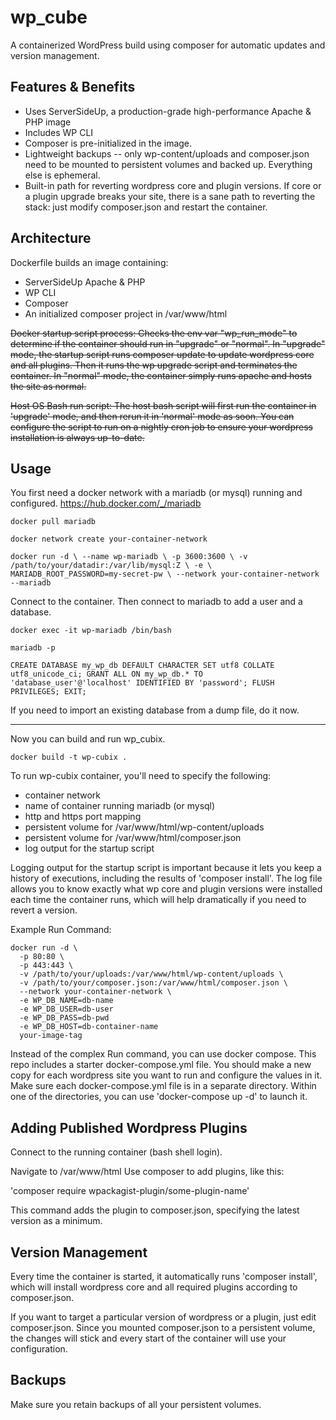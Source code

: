 # wp_cube
A containerized WordPress build using composer for automatic updates and version management.

## Features & Benefits
- Uses ServerSideUp, a production-grade high-performance Apache & PHP image
- Includes WP CLI
- Composer is pre-initialized in the image.
- Lightweight backups -- only wp-content/uploads and composer.json need to be mounted to persistent volumes and backed up. Everything else is ephemeral.
- Built-in path for reverting wordpress core and plugin versions. If core or a plugin upgrade breaks your site, there is a sane path to reverting the stack: just modify composer.json and restart the container.

## Architecture
Dockerfile builds an image containing:
- ServerSideUp Apache & PHP
- WP CLI
- Composer
- An initialized composer project in /var/www/html

~~Docker startup script process:
Checks the env var "wp_run_mode" to determine if the container should run in "upgrade" or "normal".
In "upgrade" mode, the startup script runs composer update to update wordpress core and all plugins. Then it runs the wp upgrade script and terminates the container.
In "normal" mode, the container simply runs apache and hosts the site as normal.~~

~~Host OS Bash run script:
The host bash script will first run the container in 'upgrade' mode, and then rerun it in 'normal' mode as soon.
You can configure the script to run on a nightly cron job to ensure your wordpress installation is always up-to-date.~~

## Usage
You first need a docker network with a mariadb (or mysql) running and configured.
https://hub.docker.com/_/mariadb

`docker pull mariadb`

`docker network create your-container-network`

`docker run -d \
	--name wp-mariadb \
	-p 3600:3600 \
	-v /path/to/your/datadir:/var/lib/mysql:Z \
	-e \
	MARIADB_ROOT_PASSWORD=my-secret-pw \
	--network your-container-network
	--mariadb`

Connect to the container. Then connect to mariadb to add a user and a database.

`docker exec -it wp-mariadb /bin/bash`

`mariadb -p`

`CREATE DATABASE my_wp_db DEFAULT CHARACTER SET utf8 COLLATE utf8_unicode_ci;
GRANT ALL ON my_wp_db.* TO 'database_user'@'localhost' IDENTIFIED BY 'password';
FLUSH PRIVILEGES;
EXIT;`

If you need to import an existing database from a dump file, do it now.

---

Now you can build and run wp_cubix.

`docker build -t wp-cubix .`

To run wp-cubix container, you'll need to specify the following:
- container network
- name of container running mariadb (or mysql)
- http and https port mapping
- persistent volume for /var/www/html/wp-content/uploads
- persistent volume for /var/www/html/composer.json
- log output for the startup script

Logging output for the startup script is important because it lets you keep a history of executions, including the results of 'composer install'. The log file allows you to know exactly what wp core and plugin versions were installed each time the container runs, which will help dramatically if you need to revert a version.

Example Run Command:
```
docker run -d \
  -p 80:80 \
  -p 443:443 \
  -v /path/to/your/uploads:/var/www/html/wp-content/uploads \
  -v /path/to/your/composer.json:/var/www/html/composer.json \
  --network your-container-network \
  -e WP_DB_NAME=db-name
  -e WP_DB_USER=db-user
  -e WP_DB_PASS=db-pwd
  -e WP_DB_HOST=db-container-name
  your-image-tag
 ```

 Instead of the complex Run command, you can use docker compose.  This repo includes a starter docker-compose.yml file. You should make a new copy for each wordpress site you want to run and configure the values in it. Make sure each docker-compose.yml file is in a separate directory. Within one of the directories, you can use 'docker-compose up -d' to launch it.

## Adding Published Wordpress Plugins
Connect to the running container (bash shell login).

Navigate to /var/www/html
Use composer to add plugins, like this:

'composer require wpackagist-plugin/some-plugin-name'

This command adds the plugin to composer.json, specifying the latest version as a minimum.

## Version Management
Every time the container is started, it automatically runs 'composer install', which will install wordpress core and all required plugins according to composer.json.

If you want to target a particular version of wordpress or a plugin, just edit composer.json.  Since you mounted composer.json to a persistent volume, the changes will stick and every start of the container will use your configuration.

## Backups
Make sure you retain backups of all your persistent volumes.
